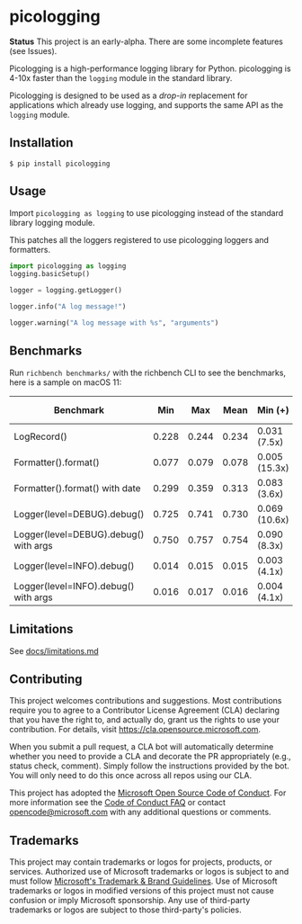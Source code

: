 # picologging

**Status** This project is an early-alpha. There are some incomplete features (see Issues).

Picologging is a high-performance logging library for Python. picologging is 4-10x faster than the `logging` module in the standard library.

Picologging is designed to be used as a _drop-in_ replacement for applications which already use logging, and supports the same API as the `logging` module.

## Installation

```console
$ pip install picologging
```

## Usage

Import `picologging as logging` to use picologging instead of the standard library logging module.

This patches all the loggers registered to use picologging loggers and formatters.

```python
import picologging as logging
logging.basicSetup()

logger = logging.getLogger()

logger.info("A log message!")

logger.warning("A log message with %s", "arguments")
```

## Benchmarks

Run `richbench benchmarks/` with the richbench CLI to see the benchmarks, here is a sample on macOS 11:

|                             Benchmark | Min     | Max     | Mean    | Min (+)         | Max (+)         | Mean (+)        |
|---------------------------------------|---------|---------|---------|-----------------|-----------------|-----------------|
|                           LogRecord() | 0.228   | 0.244   | 0.234   | 0.031 (7.5x)    | 0.031 (7.8x)    | 0.031 (7.6x)    |
|                  Formatter().format() | 0.077   | 0.079   | 0.078   | 0.005 (15.3x)   | 0.005 (14.9x)   | 0.005 (15.1x)   |
|        Formatter().format() with date | 0.299   | 0.359   | 0.313   | 0.083 (3.6x)    | 0.092 (3.9x)    | 0.086 (3.6x)    |
|           Logger(level=DEBUG).debug() | 0.725   | 0.741   | 0.730   | 0.069 (10.6x)   | 0.070 (10.6x)   | 0.069 (10.6x)   |
| Logger(level=DEBUG).debug() with args | 0.750   | 0.757   | 0.754   | 0.090 (8.3x)    | 0.095 (8.0x)    | 0.093 (8.1x)    |
|            Logger(level=INFO).debug() | 0.014   | 0.015   | 0.015   | 0.003 (4.1x)    | 0.004 (3.7x)    | 0.004 (3.9x)    |
|  Logger(level=INFO).debug() with args | 0.016   | 0.017   | 0.016   | 0.004 (4.1x)    | 0.004 (4.2x)    | 0.004 (4.1x)    |

## Limitations

See [docs/limitations.md](docs/limitations.md)

## Contributing

This project welcomes contributions and suggestions.  Most contributions require you to agree to a
Contributor License Agreement (CLA) declaring that you have the right to, and actually do, grant us
the rights to use your contribution. For details, visit https://cla.opensource.microsoft.com.

When you submit a pull request, a CLA bot will automatically determine whether you need to provide
a CLA and decorate the PR appropriately (e.g., status check, comment). Simply follow the instructions
provided by the bot. You will only need to do this once across all repos using our CLA.

This project has adopted the [Microsoft Open Source Code of Conduct](https://opensource.microsoft.com/codeofconduct/).
For more information see the [Code of Conduct FAQ](https://opensource.microsoft.com/codeofconduct/faq/) or
contact [opencode@microsoft.com](mailto:opencode@microsoft.com) with any additional questions or comments.

## Trademarks

This project may contain trademarks or logos for projects, products, or services. Authorized use of Microsoft 
trademarks or logos is subject to and must follow 
[Microsoft's Trademark & Brand Guidelines](https://www.microsoft.com/en-us/legal/intellectualproperty/trademarks/usage/general).
Use of Microsoft trademarks or logos in modified versions of this project must not cause confusion or imply Microsoft sponsorship.
Any use of third-party trademarks or logos are subject to those third-party's policies.
